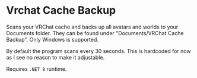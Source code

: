 # Vrchat Cache Backup
Scans your VRChat cache and backs up all avatars and worlds to your Documents folder. They can be found under "Documents/VRChat Cache Backup". Only Windows is supported.

By default the program scans every 30 seconds. This is hardcoded for now as I see no reason to make it adjustable.

Requires ``.NET 8`` runtime.